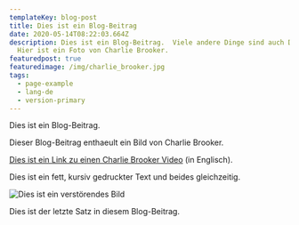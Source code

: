 ```yaml
---
templateKey: blog-post
title: Dies ist ein Blog-Beitrag
date: 2020-05-14T08:22:03.664Z
description: Dies ist ein Blog-Beitrag.  Viele andere Dinge sind auch Dinge.
  Hier ist ein Foto von Charlie Brooker.
featuredpost: true
featuredimage: /img/charlie_brooker.jpg
tags:
  - page-example
  - lang-de
  - version-primary
---
```

Dies ist ein Blog-Beitrag.

Dieser Blog-Beitrag enthaeult ein Bild von Charlie Brooker.

[Dies ist ein Link zu einen Charlie Brooker Video](https://www.youtube.com/watch?v=aHun58mz3vI) (in Englisch).

Dies ist ein fett, kursiv gedruckter Text und beides gleichzeitig.

![Dies ist ein verstörendes Bild](/img/random.jpg "Dies ist ein verstörendes Bild")

Dies ist der letzte Satz in diesem Blog-Beitrag.